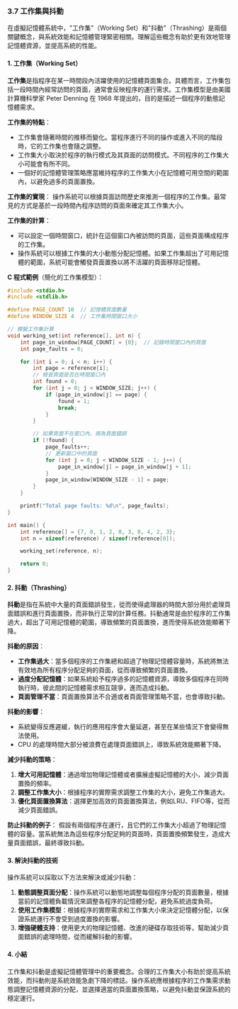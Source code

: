 ### 3.7 工作集與抖動

在虛擬記憶體系統中，"工作集"（Working Set）和"抖動"（Thrashing）是兩個關鍵概念，與系統效能和記憶體管理緊密相關。理解這些概念有助於更有效地管理記憶體資源，並提高系統的性能。

#### 1. 工作集（Working Set）

**工作集**是指程序在某一時間段內活躍使用的記憶體頁面集合。具體而言，工作集包括一段時間內經常訪問的頁面，通常會反映程序的運行需求。工作集模型是由美國計算機科學家 Peter Denning 在 1968 年提出的，目的是描述一個程序的動態記憶體需求。

**工作集的特點**：
- 工作集會隨著時間的推移而變化。當程序進行不同的操作或進入不同的階段時，它的工作集也會隨之調整。
- 工作集大小取決於程序的執行模式及其頁面的訪問模式。不同程序的工作集大小可能會有所不同。
- 一個好的記憶體管理策略應當維持程序的工作集大小在記憶體可用空間的範圍內，以避免過多的頁面置換。

**工作集的實現**：
操作系統可以根據頁面訪問歷史來推測一個程序的工作集。最常見的方式是基於一段時間內程序訪問的頁面來確定其工作集大小。

**工作集的計算**：
- 可以設定一個時間窗口，統計在這個窗口內被訪問的頁面，這些頁面構成程序的工作集。
- 操作系統可以根據工作集的大小動態分配記憶體。如果工作集超出了可用記憶體的範圍，系統可能會觸發頁面置換以將不活躍的頁面移除記憶體。

**C 程式範例**（簡化的工作集模型）：
```c
#include <stdio.h>
#include <stdlib.h>

#define PAGE_COUNT 10  // 記憶體頁面數量
#define WINDOW_SIZE 4  // 工作集時間窗口大小

// 模擬工作集計算
void working_set(int reference[], int n) {
    int page_in_window[PAGE_COUNT] = {0};  // 記錄時間窗口內的頁面
    int page_faults = 0;

    for (int i = 0; i < n; i++) {
        int page = reference[i];
        // 檢查頁面是否在時間窗口內
        int found = 0;
        for (int j = 0; j < WINDOW_SIZE; j++) {
            if (page_in_window[j] == page) {
                found = 1;
                break;
            }
        }

        // 如果頁面不在窗口內，視為頁面錯誤
        if (!found) {
            page_faults++;
            // 更新窗口中的頁面
            for (int j = 0; j < WINDOW_SIZE - 1; j++) {
                page_in_window[j] = page_in_window[j + 1];
            }
            page_in_window[WINDOW_SIZE - 1] = page;
        }
    }

    printf("Total page faults: %d\n", page_faults);
}

int main() {
    int reference[] = {7, 0, 1, 2, 0, 3, 0, 4, 2, 3};
    int n = sizeof(reference) / sizeof(reference[0]);

    working_set(reference, n);

    return 0;
}
```

#### 2. 抖動（Thrashing）

**抖動**是指在系統中大量的頁面錯誤發生，從而使得處理器的時間大部分用於處理頁面錯誤和進行頁面置換，而非執行正常的計算任務。抖動通常是由於程序的工作集過大，超出了可用記憶體的範圍，導致頻繁的頁面置換，進而使得系統效能顯著下降。

**抖動的原因**：
- **工作集過大**：當多個程序的工作集總和超過了物理記憶體容量時，系統將無法有效地為所有程序分配足夠的頁面，從而導致頻繁的頁面置換。
- **過度分配記憶體**：如果系統給予程序過多的記憶體資源，導致多個程序在同時執行時，彼此間的記憶體需求相互競爭，進而造成抖動。
- **頁面管理不當**：頁面置換算法不合適或者頁面管理策略不當，也會導致抖動。

**抖動的影響**：
- 系統變得反應遲緩，執行的應用程序會大量延遲，甚至在某些情況下會變得無法使用。
- CPU 的處理時間大部分被浪費在處理頁面錯誤上，導致系統效能顯著下降。

**減少抖動的策略**：
1. **增大可用記憶體**：通過增加物理記憶體或者擴展虛擬記憶體的大小，減少頁面置換的頻率。
2. **調整工作集大小**：根據程序的實際需求調整工作集的大小，避免工作集過大。
3. **優化頁面置換算法**：選擇更加高效的頁面置換算法，例如LRU、FIFO等，從而減少頁面錯誤。

**防止抖動的例子**：
假設有兩個程序在運行，且它們的工作集大小超過了物理記憶體的容量。當系統無法為這些程序分配足夠的頁面時，頁面置換頻繁發生，造成大量頁面錯誤，最終導致抖動。

#### 3. 解決抖動的技術

操作系統可以採取以下方法來解決或減少抖動：
1. **動態調整頁面分配**：操作系統可以動態地調整每個程序分配的頁面數量，根據當前的記憶體負載情況來調整各程序的記憶體分配，避免系統過度負荷。
2. **使用工作集模型**：根據程序的實際需求和工作集大小來決定記憶體分配，以保證系統運行不會受到過度置換的影響。
3. **增強硬體支持**：使用更大的物理記憶體、改進的硬碟存取技術等，幫助減少頁面錯誤的處理時間，從而緩解抖動的影響。

#### 4. 小結

工作集和抖動是虛擬記憶體管理中的重要概念。合理的工作集大小有助於提高系統效能，而抖動則是系統效能急劇下降的標誌。操作系統應根據程序的工作集需求動態調整記憶體資源的分配，並選擇適當的頁面置換策略，以避免抖動並保證系統的穩定運行。